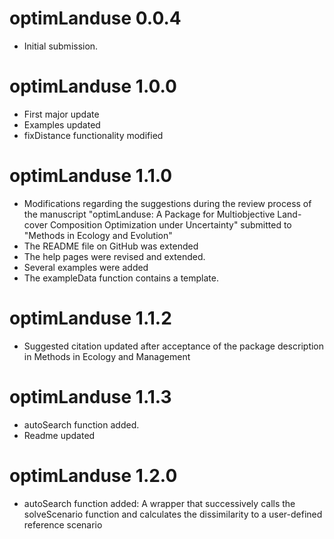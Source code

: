 # optimLanduse 0.0.4

* Initial submission.

# optimLanduse 1.0.0

* First major update
* Examples updated
* fixDistance functionality modified

# optimLanduse 1.1.0

* Modifications regarding the suggestions during the review process of the manuscript "optimLanduse: A Package for Multiobjective Land-cover Composition Optimization under Uncertainty" submitted to "Methods in Ecology and Evolution"
* The README file on GitHub was extended
* The help pages were revised and extended.
* Several examples were added
* The exampleData function contains a template.

# optimLanduse 1.1.2

* Suggested citation updated after acceptance of the package description in Methods in Ecology and Management

# optimLanduse 1.1.3

* autoSearch function added. 
* Readme updated

# optimLanduse 1.2.0
* autoSearch function added: A wrapper that successively calls the solveScenario function and calculates the dissimilarity to a user-defined reference scenario
